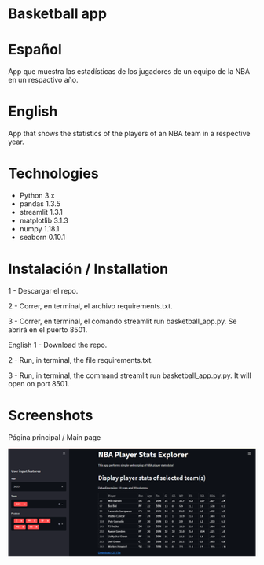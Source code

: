 # Basketball app

# Español
App que muestra las estadísticas de los jugadores de un equipo de la NBA en un respactivo año.

# English
App that shows the statistics of the players of an NBA team in a respective year.
# Technologies
* Python 3.x
* pandas 1.3.5
* streamlit 1.3.1
* matplotlib 3.1.3
* numpy 1.18.1
* seaborn 0.10.1

# Instalación / Installation
1 - Descargar el repo.

2 - Correr, en terminal, el archivo requirements.txt.

3 - Correr, en terminal, el comando streamlit run basketball_app.py. Se abrirá en el puerto 8501.

English
1 - Download the repo.

2 - Run, in terminal, the file requirements.txt.

3 - Run, in terminal, the command streamlit run basketball_app.py.py. It will open on port 8501.

# Screenshots

Página principal / Main page

![Algorithm schema](./images/mainmenu.png)



